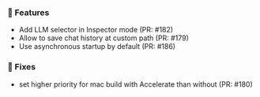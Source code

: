 ### 🚀 Features

- Add LLM selector in Inspector mode (PR: #182)
- Allow to save chat history at custom path (PR: #179)
- Use asynchronous startup by default (PR: #186)

### 🐛 Fixes

- set higher priority for mac build with Accelerate than without (PR: #180)

